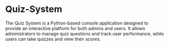 # Quiz-System
The Quiz System is a Python-based console application designed to provide an interactive platform for both admins and users. It allows administrators to manage quiz questions and track user performance, while users can take quizzes and view their scores.
